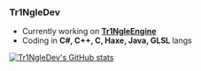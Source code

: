 ### Tr1NgleDev

- Currently working on **[Tr1NgleEngine](https://github.com/Tr1NgleDev/Tr1Ngle-Engine)**
- Coding in **C#, C++, C, Haxe, Java, GLSL** langs


[![Tr1NgleDev's GitHub stats](https://github-readme-stats.vercel.app/api?username=Tr1NgleDev&theme=synthwave)](https://github.com/anuraghazra/github-readme-stats)
